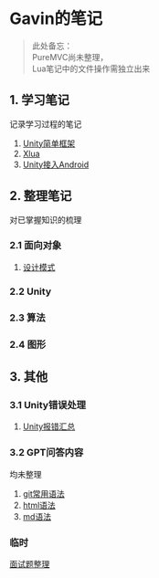 # Gavin的笔记       

>此处备忘：     
PureMVC尚未整理，   
Lua笔记中的文件操作需独立出来     


## 1. 学习笔记
记录学习过程的笔记
1. [Unity简单框架][1]
2. [Xlua][2]
3. [Unity接入Android][3]


[1]:(https://github.com/GavinZ233/Learning-SimpleFrameWork/wiki)
[2]:(https://github.com/GavinZ233/Learning-Lua/wiki)
[3]:(https://github.com/GavinZ233/Learning-AndroidSDK/wiki)

## 2. 整理笔记
对已掌握知识的梳理
### 2.1 面向对象
1. [设计模式][1]

[1]:()
### 2.2 Unity

### 2.3 算法

### 2.4 图形


## 3. 其他

### 3.1 Unity错误处理
1.  [Unity报错汇总][1]  

### 3.2 GPT问答内容
均未整理
1. [git常用语法][1]
2. [html语法][2]
3. [md语法][3]

[1]:https://github.com/GavinZ233/Unity-Note/blob/dev/GPT-Q%26A/git.md
[2]:https://github.com/GavinZ233/Unity-Note/blob/dev/GPT-Q%26A/html.md
[3]:https://github.com/GavinZ233/Unity-Note/blob/dev/GPT-Q%26A/markdown.md

### 临时
[面试题整理]()













